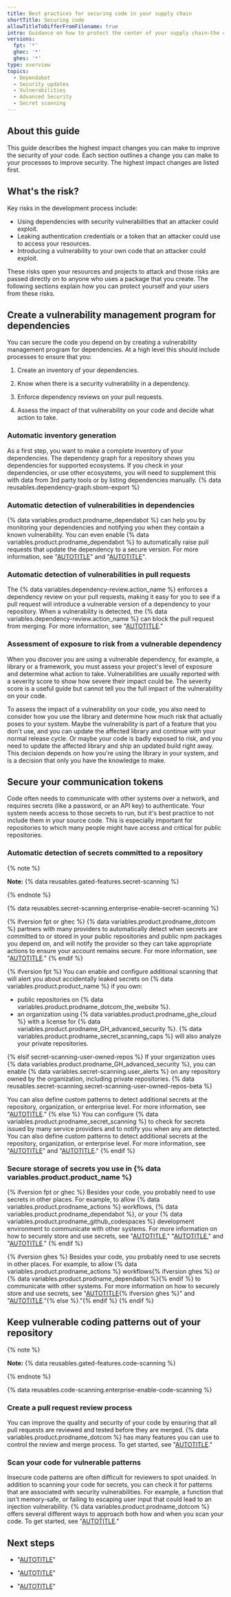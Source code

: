 ```yaml
---
title: Best practices for securing code in your supply chain
shortTitle: Securing code
allowTitleToDifferFromFilename: true
intro: Guidance on how to protect the center of your supply chain—the code you write and the code you depend on.
versions:
  fpt: '*'
  ghec: '*'
  ghes: '*'
type: overview
topics:
  - Dependabot
  - Security updates
  - Vulnerabilities
  - Advanced Security
  - Secret scanning
---
```


## About this guide

This guide describes the highest impact changes you can make to improve the security of your code. Each section outlines a change you can make to your processes to improve security. The highest impact changes are listed first.

## What's the risk?

Key risks in the development process include:

* Using dependencies with security vulnerabilities that an attacker could exploit.
* Leaking authentication credentials or a token that an attacker could use to access your resources.
* Introducing a vulnerability to your own code that an attacker could exploit.

These risks open your resources and projects to attack and those risks are passed directly on to anyone who uses a package that you create. The following sections explain how you can protect yourself and your users from these risks.

## Create a vulnerability management program for dependencies

You can secure the code you depend on by creating a vulnerability management program for dependencies. At a high level this should include processes to ensure that you:

1. Create an inventory of your dependencies.

1. Know when there is a security vulnerability in a dependency.
1. Enforce dependency reviews on your pull requests.

1. Assess the impact of that vulnerability on your code and decide what action to take.

### Automatic inventory generation

As a first step, you want to make a complete inventory of your dependencies. The dependency graph for a repository shows you dependencies for supported ecosystems. If you check in your dependencies, or use other ecosystems, you will need to supplement this with data from 3rd party tools or by listing dependencies manually. {% data reusables.dependency-graph.sbom-export %}

### Automatic detection of vulnerabilities in dependencies

{% data variables.product.prodname_dependabot %} can help you by monitoring your dependencies and notifying you when they contain a known vulnerability. You can even enable {% data variables.product.prodname_dependabot %} to automatically raise pull requests that update the dependency to a secure version. For more information, see "[AUTOTITLE](/code-security/dependabot/dependabot-alerts/about-dependabot-alerts)" and "[AUTOTITLE](/code-security/dependabot/dependabot-security-updates/about-dependabot-security-updates)".

### Automatic detection of vulnerabilities in pull requests

The {% data variables.dependency-review.action_name %} enforces a dependency review on your pull requests, making it easy for you to see if a pull request will introduce a vulnerable version of a dependency to your repository. When a vulnerability is detected, the {% data variables.dependency-review.action_name %} can block the pull request from merging. For more information, see "[AUTOTITLE](/code-security/supply-chain-security/understanding-your-software-supply-chain/about-dependency-review#dependency-review-enforcement)."

### Assessment of exposure to risk from a vulnerable dependency

When you discover you are using a vulnerable dependency, for example, a library or a framework, you must assess your project's level of exposure and determine what action to take. Vulnerabilities are usually reported with a severity score to show how severe their impact could be. The severity score is a useful guide but cannot tell you the full impact of the vulnerability on your code.

To assess the impact of a vulnerability on your code, you also need to consider how you use the library and determine how much risk that actually poses to your system. Maybe the vulnerability is part of a feature that you don't use, and you can update the affected library and continue with your normal release cycle. Or maybe your code is badly exposed to risk, and you need to update the affected library and ship an updated build right away. This decision depends on how you're using the library in your system, and is a decision that only you have the knowledge to make.

## Secure your communication tokens

Code often needs to communicate with other systems over a network, and requires secrets (like a password, or an API key) to authenticate. Your system needs access to those secrets to run, but it's best practice to not include them in your source code. This is especially important for repositories to which many people might have access and critical for public repositories.

### Automatic detection of secrets committed to a repository

{% note %}

**Note:** {% data reusables.gated-features.secret-scanning %}

{% endnote %}

{% data reusables.secret-scanning.enterprise-enable-secret-scanning %}

{% ifversion fpt or ghec %}
{% data variables.product.prodname_dotcom %} partners with many providers to automatically detect when secrets are committed to or stored in your public repositories and public npm packages you depend on, and will notify the provider so they can take appropriate actions to ensure your account remains secure. For more information, see "[AUTOTITLE](/code-security/secret-scanning/managing-alerts-from-secret-scanning/about-alerts##about-partner-alerts)."
{% endif %}

{% ifversion fpt %}
You can enable and configure additional scanning that will alert you about accidentally leaked secrets on {% data variables.product.product_name %} if you own:
   * public repositories on {% data variables.product.prodname_dotcom_the_website %}.
   * an organization using {% data variables.product.prodname_ghe_cloud %} with a license for {% data variables.product.prodname_GH_advanced_security %}. {% data variables.product.prodname_secret_scanning_caps %} will also analyze your private repositories.

{% elsif secret-scanning-user-owned-repos %}
If your organization uses {% data variables.product.prodname_GH_advanced_security %}, you can enable {% data variables.secret-scanning.user_alerts %} on any repository owned by the organization, including private repositories. {% data reusables.secret-scanning.secret-scanning-user-owned-repos-beta %}

You can also define custom patterns to detect additional secrets at the repository, organization, or enterprise level. For more information, see "[AUTOTITLE](/code-security/secret-scanning/managing-alerts-from-secret-scanning/about-alerts#about-secret-scanning-alerts)."
{% else %}
You can configure {% data variables.product.prodname_secret_scanning %} to check for secrets issued by many service providers and to notify you when any are detected. You can also define custom patterns to detect additional secrets at the repository, organization, or enterprise level. For more information, see "[AUTOTITLE](/code-security/secret-scanning/introduction/about-secret-scanning)" and "[AUTOTITLE](/code-security/secret-scanning/introduction/supported-secret-scanning-patterns)."
{% endif %}

### Secure storage of secrets you use in {% data variables.product.product_name %}

{% ifversion fpt or ghec %}
Besides your code, you probably need to use secrets in other places. For example, to allow {% data variables.product.prodname_actions %} workflows, {% data variables.product.prodname_dependabot %}, or your {% data variables.product.prodname_github_codespaces %} development environment to communicate with other systems. For more information on how to securely store and use secrets, see "[AUTOTITLE](/actions/security-guides/encrypted-secrets)," "[AUTOTITLE](/code-security/dependabot/working-with-dependabot/configuring-access-to-private-registries-for-dependabot#storing-credentials-for-dependabot-to-use)," and "[AUTOTITLE](/codespaces/managing-your-codespaces/managing-encrypted-secrets-for-your-codespaces)."
{% endif %}

{% ifversion ghes %}
Besides your code, you probably need to use secrets in other places. For example, to allow {% data variables.product.prodname_actions %} workflows{% ifversion ghes %} or {% data variables.product.prodname_dependabot %}{% endif %} to communicate with other systems. For more information on how to securely store and use secrets, see "[AUTOTITLE](/actions/security-guides/encrypted-secrets){% ifversion ghes %}" and "[AUTOTITLE](/code-security/dependabot/working-with-dependabot/configuring-access-to-private-registries-for-dependabot#storing-credentials-for-dependabot-to-use)."{% else %}."{% endif %}
{% endif %}

## Keep vulnerable coding patterns out of your repository

{% note %}

**Note:** {% data reusables.gated-features.code-scanning %}

{% endnote %}

{% data reusables.code-scanning.enterprise-enable-code-scanning %}

### Create a pull request review process

You can improve the quality and security of your code by ensuring that all pull requests are reviewed and tested before they are merged. {% data variables.product.prodname_dotcom %} has many features you can use to control the review and merge process. To get started, see "[AUTOTITLE](/repositories/configuring-branches-and-merges-in-your-repository/managing-protected-branches/about-protected-branches)."

### Scan your code for vulnerable patterns

Insecure code patterns are often difficult for reviewers to spot unaided. In addition to scanning your code for secrets, you can check it for patterns that are associated with security vulnerabilities. For example, a function that isn't memory-safe, or failing to escaping user input that could lead to an injection vulnerability. {% data variables.product.prodname_dotcom %} offers several different ways to approach both how and when you scan your code. To get started, see "[AUTOTITLE](/code-security/code-scanning/introduction-to-code-scanning/about-code-scanning)."

## Next steps

* "[AUTOTITLE](/code-security/supply-chain-security/end-to-end-supply-chain/end-to-end-supply-chain-overview)"

* "[AUTOTITLE](/code-security/supply-chain-security/end-to-end-supply-chain/securing-accounts)"

* "[AUTOTITLE](/code-security/supply-chain-security/end-to-end-supply-chain/securing-builds)"
